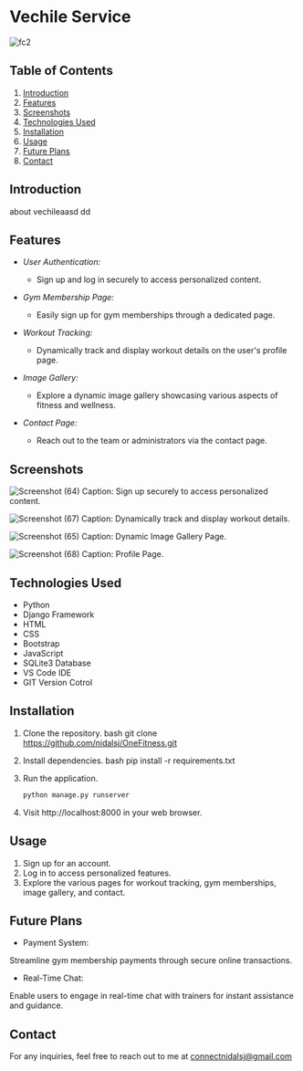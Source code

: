 # Vechile Service

![fc2](https://github.com/AbhayBS85/project1/assets/170399684/b4791cee-3a18-4cdb-b089-9dc8b0062183)

## Table of Contents
1. [Introduction](#introduction)
2. [Features](#features)
3. [Screenshots](#screenshots)
4. [Technologies Used](#technologies-used)
5. [Installation](#installation)
6. [Usage](#usage)
7. [Future Plans](#future-plans)
8. [Contact](#contact)

## Introduction

about vechileaasd dd

## Features

- *User Authentication:*
  - Sign up and log in securely to access personalized content.
  
- *Gym Membership Page:*
  - Easily sign up for gym memberships through a dedicated page.

- *Workout Tracking:*
  - Dynamically track and display workout details on the user's profile page.

- *Image Gallery:*
  - Explore a dynamic image gallery showcasing various aspects of fitness and wellness.

- *Contact Page:*
  - Reach out to the team or administrators via the contact page.

## Screenshots

![Screenshot (64)](https://github.com/nidalsj/OneFitness/assets/92546712/ca7c8476-8c8d-4230-9f2c-d8f69a3f95a0)
Caption: Sign up securely to access personalized content.

![Screenshot (67)](https://github.com/nidalsj/OneFitness/assets/92546712/c44ebf92-ecde-4f85-a7b0-3aca1caeaf1c)
Caption: Dynamically track and display workout details.

![Screenshot (65)](https://github.com/nidalsj/OneFitness/assets/92546712/f97203e4-42bd-40e8-8034-23ff5347700b)
Caption: Dynamic Image Gallery Page.

![Screenshot (68)](https://github.com/nidalsj/OneFitness/assets/92546712/6af7f7dd-32f1-4320-ac1c-d6cff509df62)
Caption: Profile Page.


## Technologies Used

- Python 
- Django Framework
- HTML
- CSS
- Bootstrap
- JavaScript
- SQLite3 Database
- VS Code IDE
- GIT Version Cotrol

## Installation

1. Clone the repository.
   bash
   git clone https://github.com/nidalsj/OneFitness.git

2. Install dependencies.
   bash
   pip install -r requirements.txt

3. Run the application.
   ```bash
   python manage.py runserver

4. Visit http://localhost:8000 in your web browser.

## Usage

1. Sign up for an account.
2. Log in to access personalized features.
3. Explore the various pages for workout tracking, gym memberships, image gallery, and contact.

## Future Plans

- Payment System:

Streamline gym membership payments through secure online transactions.
- Real-Time Chat:

Enable users to engage in real-time chat with trainers for instant assistance and guidance.

## Contact

For any inquiries, feel free to reach out to me at connectnidalsj@gmail.com
